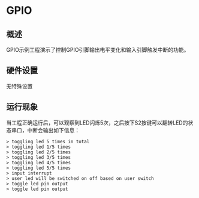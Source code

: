 # GPIO
## 概述

GPIO示例工程演示了控制GPIO引脚输出电平变化和输入引脚触发中断的功能。

## 硬件设置

无特殊设置

## 运行现象

当工程正确运行后，可以观察到LED闪烁5次，之后按下S2按键可以翻转LED的状态串口，中断会输出如下信息：
```
> toggling led 5 times in total
> toggling led 1/5 times
> toggling led 2/5 times
> toggling led 3/5 times
> toggling led 4/5 times
> toggling led 5/5 times
> input interrupt
> user led will be switched on off based on user switch
> toggle led pin output
> toggle led pin output
```
